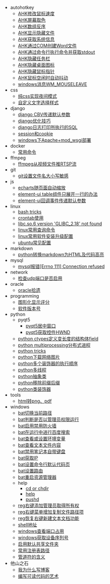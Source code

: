 + autohotkey
  + [AHK修改鼠标速度](/docs/autohotkey/AHK%E4%BF%AE%E6%94%B9%E9%BC%A0%E6%A0%87%E9%80%9F%E5%BA%A6.md)
  + [AHK屏幕取色](/docs/autohotkey/AHK%E5%B1%8F%E5%B9%95%E5%8F%96%E8%89%B2.md)
  + [AHK数组反序](/docs/autohotkey/AHK%E6%95%B0%E7%BB%84%E5%8F%8D%E5%BA%8F.md)
  + [AHK显示隐藏文件](/docs/autohotkey/AHK%E6%98%BE%E7%A4%BA%E9%9A%90%E8%97%8F%E6%96%87%E4%BB%B6.md)
  + [AHK获取系统信息](/docs/autohotkey/AHK%E8%8E%B7%E5%8F%96%E7%B3%BB%E7%BB%9F%E4%BF%A1%E6%81%AF.md)
  + [AHK通过COM创建Word文件](/docs/autohotkey/AHK%E9%80%9A%E8%BF%87COM%E5%88%9B%E5%BB%BAWord%E6%96%87%E4%BB%B6.md)
  + [AHK通过命令行执行命令并获取stdout](/docs/autohotkey/AHK%E9%80%9A%E8%BF%87%E5%91%BD%E4%BB%A4%E8%A1%8C%E6%89%A7%E8%A1%8C%E5%91%BD%E4%BB%A4%E5%B9%B6%E8%8E%B7%E5%8F%96stdout.md)
  + [AHK隐藏任务栏](/docs/autohotkey/AHK%E9%9A%90%E8%97%8F%E4%BB%BB%E5%8A%A1%E6%A0%8F.md)
  + [AHK隐藏桌面图标](/docs/autohotkey/AHK%E9%9A%90%E8%97%8F%E6%A1%8C%E9%9D%A2%E5%9B%BE%E6%A0%87.md)
  + [AHK隐藏鼠标指针](/docs/autohotkey/AHK%E9%9A%90%E8%97%8F%E9%BC%A0%E6%A0%87%E6%8C%87%E9%92%88.md)
  + [AHK鼠标空闲时自动抖动](/docs/autohotkey/AHK%E9%BC%A0%E6%A0%87%E7%A9%BA%E9%97%B2%E6%97%B6%E8%87%AA%E5%8A%A8%E6%8A%96%E5%8A%A8.md)
  + [windows消息WM_MOUSELEAVE](/docs/autohotkey/windows%E6%B6%88%E6%81%AFWM_MOUSELEAVE.md)
+ css
  + [纯css实现夜间模式](/docs/css/%E7%BA%AFcss%E5%AE%9E%E7%8E%B0%E5%A4%9C%E9%97%B4%E6%A8%A1%E5%BC%8F.md)
  + [自定义文字选择样式](/docs/css/%E8%87%AA%E5%AE%9A%E4%B9%89%E6%96%87%E5%AD%97%E9%80%89%E6%8B%A9%E6%A0%B7%E5%BC%8F.md)
+ django
  + [django CBV传递默认参数](/docs/django/django%20CBV%E4%BC%A0%E9%80%92%E9%BB%98%E8%AE%A4%E5%8F%82%E6%95%B0.md)
  + [django优化技巧](/docs/django/django%E4%BC%98%E5%8C%96%E6%8A%80%E5%B7%A7.md)
  + [django日志打印所执行的SQL](/docs/django/django%E6%97%A5%E5%BF%97%E6%89%93%E5%8D%B0%E6%89%80%E6%89%A7%E8%A1%8C%E7%9A%84SQL.md)
  + [session和cookie](/docs/django/session%E5%92%8Ccookie.md)
  + [windows下Apache+mod_wsgi部署](/docs/django/windows%E4%B8%8BApache%2Bmod_wsgi%E9%83%A8%E7%BD%B2.md)
+ docker
  + [常用命令](/docs/docker/%E5%B8%B8%E7%94%A8%E5%91%BD%E4%BB%A4.md)
+ ffmpeg
  + [ffmpeg从视频文件推RTSP流](/docs/ffmpeg/ffmpeg%E4%BB%8E%E8%A7%86%E9%A2%91%E6%96%87%E4%BB%B6%E6%8E%A8RTSP%E6%B5%81.md)
+ git
  + [git设置文件名大小写敏感](/docs/git/git%E8%AE%BE%E7%BD%AE%E6%96%87%E4%BB%B6%E5%90%8D%E5%A4%A7%E5%B0%8F%E5%86%99%E6%95%8F%E6%84%9F.md)
+ js
  + [echarts随页面自动缩放](/docs/js/echarts%E9%9A%8F%E9%A1%B5%E9%9D%A2%E8%87%AA%E5%8A%A8%E7%BC%A9%E6%94%BE.md)
  + [element-ui table组件只展开一行的办法](/docs/js/element-ui%20table%E7%BB%84%E4%BB%B6%E5%8F%AA%E5%B1%95%E5%BC%80%E4%B8%80%E8%A1%8C%E7%9A%84%E5%8A%9E%E6%B3%95.md)
  + [element-ui回调事件传递默认参数](/docs/js/element-ui%E5%9B%9E%E8%B0%83%E4%BA%8B%E4%BB%B6%E4%BC%A0%E9%80%92%E9%BB%98%E8%AE%A4%E5%8F%82%E6%95%B0.md)
+ linux
  + [bash tricks](/docs/linux/bash%20tricks.md)
  + [crontab使用](/docs/linux/crontab%E4%BD%BF%E7%94%A8.md)
  + [libc.so.6 version 'GLIBC_2.18' not found](/docs/linux/libc.so.6%20version%20%27GLIBC_2.18%27%20not%20found.md)
  + [linux常用查询命令](/docs/linux/linux%E5%B8%B8%E7%94%A8%E6%9F%A5%E8%AF%A2%E5%91%BD%E4%BB%A4.md)
  + [linux常用软件安装升级配置](/docs/linux/linux%E5%B8%B8%E7%94%A8%E8%BD%AF%E4%BB%B6%E5%AE%89%E8%A3%85%E5%8D%87%E7%BA%A7%E9%85%8D%E7%BD%AE.md)
  + [ubuntu常见配置](/docs/linux/ubuntu%E5%B8%B8%E8%A7%81%E9%85%8D%E7%BD%AE.md)
+ markdown
  + [python转换markdown为HTML及代码高亮](/docs/markdown/python%E8%BD%AC%E6%8D%A2markdown%E4%B8%BAHTML%E5%8F%8A%E4%BB%A3%E7%A0%81%E9%AB%98%E4%BA%AE.md)
+ mysql
  + [mysql报错[Errno 111] Connection refused](/docs/mysql/mysql%E6%8A%A5%E9%94%99%5BErrno%20111%5D%20Connection%20refused.md)
+ network
  + [检查udp端口是否启用](/docs/network/%E6%A3%80%E6%9F%A5udp%E7%AB%AF%E5%8F%A3%E6%98%AF%E5%90%A6%E5%90%AF%E7%94%A8.md)
+ oracle
  + [oracle拾遗](/docs/oracle/oracle%E6%8B%BE%E9%81%97.md)
+ programming
  + [图形化显示评分](/docs/programming/%E5%9B%BE%E5%BD%A2%E5%8C%96%E6%98%BE%E7%A4%BA%E8%AF%84%E5%88%86.md)
  + [软件版本号](/docs/programming/%E8%BD%AF%E4%BB%B6%E7%89%88%E6%9C%AC%E5%8F%B7.md)
+ python
  + pyqt5
    + [pyqt5居中窗口](/docs/python/pyqt5/pyqt5%E5%B1%85%E4%B8%AD%E7%AA%97%E5%8F%A3.md)
    + [pyqt5获取控件HWND](/docs/python/pyqt5/pyqt5%E8%8E%B7%E5%8F%96%E6%8E%A7%E4%BB%B6HWND.md)
  + [python ctypes定义变长度的结构体field](/docs/python/python%20ctypes%E5%AE%9A%E4%B9%89%E5%8F%98%E9%95%BF%E5%BA%A6%E7%9A%84%E7%BB%93%E6%9E%84%E4%BD%93field.md)
  + [python multiprocessing分布式进程](/docs/python/python%20multiprocessing%E5%88%86%E5%B8%83%E5%BC%8F%E8%BF%9B%E7%A8%8B.md)
  + [python tricks](/docs/python/python%20tricks.md)
  + [python下载网络图片](/docs/python/python%E4%B8%8B%E8%BD%BD%E7%BD%91%E7%BB%9C%E5%9B%BE%E7%89%87.md)
  + [python多个装饰器的执行顺序](/docs/python/python%E5%A4%9A%E4%B8%AA%E8%A3%85%E9%A5%B0%E5%99%A8%E7%9A%84%E6%89%A7%E8%A1%8C%E9%A1%BA%E5%BA%8F.md)
  + [python多线程](/docs/python/python%E5%A4%9A%E7%BA%BF%E7%A8%8B.md)
  + [python抽象类](/docs/python/python%E6%8A%BD%E8%B1%A1%E7%B1%BB.md)
  + [python移除前缀后缀](/docs/python/python%E7%A7%BB%E9%99%A4%E5%89%8D%E7%BC%80%E5%90%8E%E7%BC%80.md)
  + [python类装饰器](/docs/python/python%E7%B1%BB%E8%A3%85%E9%A5%B0%E5%99%A8.md)
+ tools
  + [html转png、pdf](/docs/tools/html%E8%BD%ACpng%E3%80%81pdf.md)
+ windows
  + [bat切换当前路径](/docs/windows/bat%E5%88%87%E6%8D%A2%E5%BD%93%E5%89%8D%E8%B7%AF%E5%BE%84.md)
  + [bat判断是否以管理员权限运行](/docs/windows/bat%E5%88%A4%E6%96%AD%E6%98%AF%E5%90%A6%E4%BB%A5%E7%AE%A1%E7%90%86%E5%91%98%E6%9D%83%E9%99%90%E8%BF%90%E8%A1%8C.md)
  + [bat启用禁用防火墙](/docs/windows/bat%E5%90%AF%E7%94%A8%E7%A6%81%E7%94%A8%E9%98%B2%E7%81%AB%E5%A2%99.md)
  + [bat在运行中进行百度搜索](/docs/windows/bat%E5%9C%A8%E8%BF%90%E8%A1%8C%E4%B8%AD%E8%BF%9B%E8%A1%8C%E7%99%BE%E5%BA%A6%E6%90%9C%E7%B4%A2.md)
  + [bat查看或设置环境变量](/docs/windows/bat%E6%9F%A5%E7%9C%8B%E6%88%96%E8%AE%BE%E7%BD%AE%E7%8E%AF%E5%A2%83%E5%8F%98%E9%87%8F.md)
  + [bat查看文本文件内容](/docs/windows/bat%E6%9F%A5%E7%9C%8B%E6%96%87%E6%9C%AC%E6%96%87%E4%BB%B6%E5%86%85%E5%AE%B9.md)
  + [bat禁用笔记本自带键盘](/docs/windows/bat%E7%A6%81%E7%94%A8%E7%AC%94%E8%AE%B0%E6%9C%AC%E8%87%AA%E5%B8%A6%E9%94%AE%E7%9B%98.md)
  + [bat获取IP](/docs/windows/bat%E8%8E%B7%E5%8F%96IP.md)
  + [bat设置命令行默认代码页](/docs/windows/bat%E8%AE%BE%E7%BD%AE%E5%91%BD%E4%BB%A4%E8%A1%8C%E9%BB%98%E8%AE%A4%E4%BB%A3%E7%A0%81%E9%A1%B5.md)
  + [bat设置路由](/docs/windows/bat%E8%AE%BE%E7%BD%AE%E8%B7%AF%E7%94%B1.md)
  + [bat重启资源管理器](/docs/windows/bat%E9%87%8D%E5%90%AF%E8%B5%84%E6%BA%90%E7%AE%A1%E7%90%86%E5%99%A8.md)
  + help
    + [cd or chdir](/docs/windows/help/cd%20or%20chdir.md)
    + [help](/docs/windows/help/help.md)
    + [pushd](/docs/windows/help/pushd.md)
  + [reg右键添加管理员取得所有权](/docs/windows/reg%E5%8F%B3%E9%94%AE%E6%B7%BB%E5%8A%A0%E7%AE%A1%E7%90%86%E5%91%98%E5%8F%96%E5%BE%97%E6%89%80%E6%9C%89%E6%9D%83.md)
  + [reg右键菜单增加复制文件路径项](/docs/windows/reg%E5%8F%B3%E9%94%AE%E8%8F%9C%E5%8D%95%E5%A2%9E%E5%8A%A0%E5%A4%8D%E5%88%B6%E6%96%87%E4%BB%B6%E8%B7%AF%E5%BE%84%E9%A1%B9.md)
  + [reg恢复右键新建文本文档功能](/docs/windows/reg%E6%81%A2%E5%A4%8D%E5%8F%B3%E9%94%AE%E6%96%B0%E5%BB%BA%E6%96%87%E6%9C%AC%E6%96%87%E6%A1%A3%E5%8A%9F%E8%83%BD.md)
  + [shell地址](/docs/windows/shell%E5%9C%B0%E5%9D%80.md)
  + [windows查看端口占用](/docs/windows/windows%E6%9F%A5%E7%9C%8B%E7%AB%AF%E5%8F%A3%E5%8D%A0%E7%94%A8.md)
  + [windows获取设备序列号](/docs/windows/windows%E8%8E%B7%E5%8F%96%E8%AE%BE%E5%A4%87%E5%BA%8F%E5%88%97%E5%8F%B7.md)
  + [启用默认共享文件夹](/docs/windows/%E5%90%AF%E7%94%A8%E9%BB%98%E8%AE%A4%E5%85%B1%E4%BA%AB%E6%96%87%E4%BB%B6%E5%A4%B9.md)
  + [常用注册表路径](/docs/windows/%E5%B8%B8%E7%94%A8%E6%B3%A8%E5%86%8C%E8%A1%A8%E8%B7%AF%E5%BE%84.md)
  + [管道符的含义](/docs/windows/%E7%AE%A1%E9%81%93%E7%AC%A6%E7%9A%84%E5%90%AB%E4%B9%89.md)
+ 他山之石
  + [我为什么写博客](/docs/%E4%BB%96%E5%B1%B1%E4%B9%8B%E7%9F%B3/%E6%88%91%E4%B8%BA%E4%BB%80%E4%B9%88%E5%86%99%E5%8D%9A%E5%AE%A2.md)
  + [编写可读代码的艺术](/docs/%E4%BB%96%E5%B1%B1%E4%B9%8B%E7%9F%B3/%E7%BC%96%E5%86%99%E5%8F%AF%E8%AF%BB%E4%BB%A3%E7%A0%81%E7%9A%84%E8%89%BA%E6%9C%AF.md)
